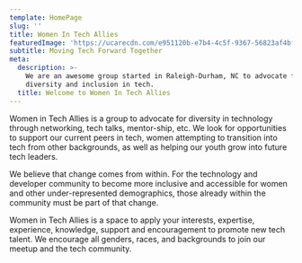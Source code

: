 ```yaml
---
template: HomePage
slug: ''
title: Women In Tech Allies
featuredImage: 'https://ucarecdn.com/e951120b-e7b4-4c5f-9367-56823af4bf7c/'
subtitle: Moving Tech Forward Together
meta:
  description: >-
    We are an awesome group started in Raleigh-Durham, NC to advocate for
    diversity and inclusion in tech.
  title: Welcome to Women In Tech Allies
---
```

Women in Tech Allies is a group to advocate for diversity in technology through networking, tech talks, mentor-ship, etc. We look for opportunities to support our current peers in tech, women attempting to transition into tech from other backgrounds, as well as helping our youth grow into future tech leaders. 

We believe that change comes from within. For the technology and developer community to become more inclusive and accessible for women and other under-represented demographics, those already within the community must be part of that change.

Women in Tech Allies is a space to apply your interests, expertise, experience, knowledge, support and encouragement to promote new tech talent. We encourage all genders, races, and backgrounds to join our meetup and the tech community.
